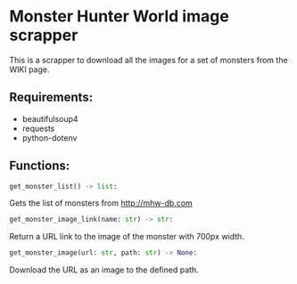 # Monster Hunter World image scrapper

This is a scrapper to download all the images for a set of monsters from the WIKI page.

## Requirements:
- beautifulsoup4
- requests
- python-dotenv

## Functions:


```python
get_monster_list() -> list:
```
Gets the list of monsters from http://mhw-db.com

```python
get_monster_image_link(name: str) -> str:
```

Return a URL link to the image of the monster with 700px width.

```python
get_monster_image(url: str, path: str) -> None:
```

Download the URL as an image to the defined path.